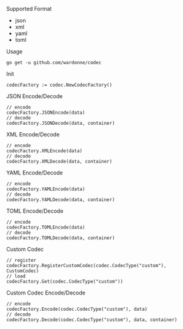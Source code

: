 Supported Format
- json
- xml
- yaml
- toml

Usage
```
go get -u github.com/wardonne/codec
```

Init
```golang
codecFactory := codec.NewCodecFactory()
```

JSON Encode/Decode
```golang
// encode
codecFactory.JSONEncode(data)
// decode
codecFactory.JSONDecode(data, container)
```

XML Encode/Decode
```golang
// encode
codecFactory.XMLEncode(data)
// decode
codecFactory.XMLDecode(data, container)
```

YAML Encode/Decode
```golang
// encode
codecFactory.YAMLEncode(data)
// decode
codecFactory.YAMLDecode(data, container)
```

TOML Encode/Decode
```golang
// encode
codecFactory.TOMLEncode(data)
// decode
codecFactory.TOMLDecode(data, container)
```

Custom Codec
```golang
// register
codecFactory.RegisterCustomCodec(codec.CodecType("custom"), CustomCodec)
// load
codecFactory.Get(codec.CodecType("custom"))
```

Custom Codec Encode/Decode
```golang
// encode
codecFactory.Encode(codec.CodecType("custom"), data)
// decode
codecFactory.Decode(codec.CodecType("custom"), data, container)
```

